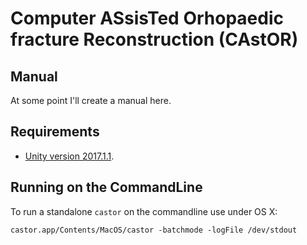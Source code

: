 # Computer ASsisTed Orhopaedic fracture Reconstruction (CAstOR)

## Manual

At some point I'll create a manual here.

## Requirements

- [Unity version 2017.1.1](https://unity3d.com/get-unity/download/archive).

## Running on the CommandLine
To run a standalone `castor` on the commandline use under OS X:

	castor.app/Contents/MacOS/castor -batchmode -logFile /dev/stdout